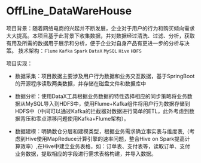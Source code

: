 # OffLine_DataWareHouse
项目背景：随着网络电商的兴起并不断发展，企业对于用户的行为和购买倾向需求大大提高。本项目基于此背景下收集数据，并对数据经过清洗、过滤、分析，获取有用及所需的数据用于展示和分析，便于企业对自身产品有更进一步的分析与决策。  技术架构：`Flume` `Kafka` `Spark` `DataX` `MySQL` `Hive` `HDFS`  

项目实现：

- 数据采集：项目数据主要涉及用户行为数据和业务交互数据，基于SpringBoot的开源程序读取两类数据，并存储在磁盘文件和数据库中

- 数据分析：使用DataX工具根据业务数据的特性选择相应的同步策略将业务数据从MySQL导入到HDFS中，使用Flume+Kafka组件将用户行为数据存储到HDFS中（中间可以通过Kafka的拦截器对数据进行简单的ETL，此外考虑到数据背压和零点漂移问题使用Kafka+Flume架构）。

- 数据建模：明确数仓分层和建模类型，根据业务需求确立事实表与维度表,（考虑到Hive使用MapReduce计算引擎的速率问题，整合Hive on Spark提高计算效率）,在Hive中建立业务表格，如：订单表、支付表等，读取订单、支付业务数据，提取相应的字段进行需求表格构建，并导入数据。
